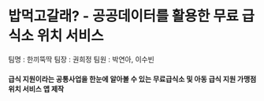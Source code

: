 # 밥먹고갈래? - 공공데이터를 활용한 무료 급식소 위치 서비스
팀명 : 한끼뚝딱 
팀장 : 권희정
팀원 : 박연아, 이수빈 
#### 급식 지원이라는 공통사업을 한눈에 알아볼 수 있는 무료급식소 및 아동 급식 지원  가맹점 위치 서비스 앱 제작



## 
